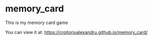 # memory_card

This is my memory card game 

You can view it at: https://croitoriualexandru.github.io/memory_card/
